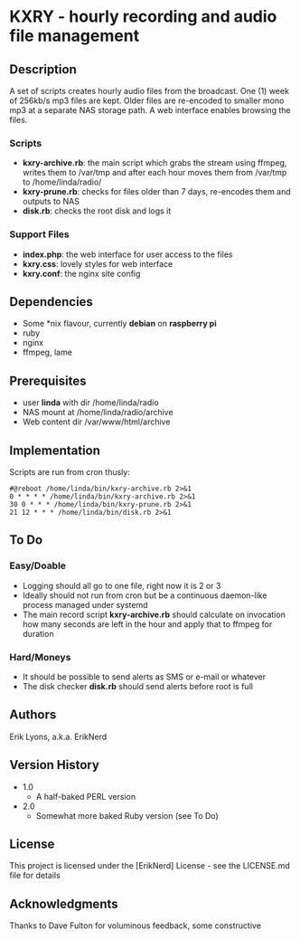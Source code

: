 # KXRY - hourly recording and audio file management

## Description
A set of scripts creates hourly audio files from the broadcast. One (1) week of 256kb/s mp3 files are kept. Older files are re-encoded to smaller mono mp3 at a separate NAS storage path. A web interface enables browsing the files.

### Scripts
* **kxry-archive.rb**: the main script which grabs the stream using ffmpeg, writes them to /var/tmp and after each hour moves them from /var/tmp to /home/linda/radio/ 
* **kxry-prune.rb**: checks for files older than 7 days, re-encodes them and outputs to NAS 
* **disk.rb**: checks the root disk and logs it
### Support Files
* **index.php**: the web interface for user access to the files
* **kxry.css**: lovely styles for web interface
* **kxry.conf**: the nginx site config 

## Dependencies
* Some \*nix flavour, currently **debian** on **raspberry pi**
* ruby
* nginx 
* ffmpeg, lame 
 
## Prerequisites
* user **linda** with dir /home/linda/radio
* NAS mount at /home/linda/radio/archive
* Web content dir /var/www/html/archive

## Implementation
Scripts are run from cron thusly:
````
#@reboot /home/linda/bin/kxry-archive.rb 2>&1
0 * * * * /home/linda/bin/kxry-archive.rb 2>&1
30 0 * * * /home/linda/bin/kxry-prune.rb 2>&1
21 12 * * * /home/linda/bin/disk.rb 2>&1
````
## To Do
### Easy/Doable
* Logging should all go to one file, right now it is 2 or 3
* Ideally should not run from cron but be a continuous daemon-like process managed under systemd
* The main record script **kxry-archive.rb** should calculate on invocation how many seconds are left in the hour and apply that to ffmpeg for duration
### Hard/Moneys
* It should be possible to send alerts as SMS or e-mail or whatever
* The disk checker **disk.rb** should send alerts before root is full

## Authors

Erik Lyons, a.k.a. ErikNerd

## Version History

* 1.0
    * A half-baked PERL version
* 2.0
    * Somewhat more baked Ruby version (see To Do)

## License

This project is licensed under the [ErikNerd] License - see the LICENSE.md file for details

## Acknowledgments

Thanks to Dave Fulton for voluminous feedback, some constructive
